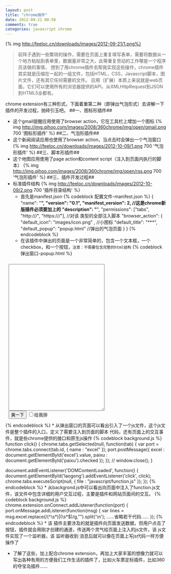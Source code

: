 ```yaml
---
layout: post
title: "chrome插件"
date: 2012-09-21 00:50
comments: true
categories: javascript chrome
---
```

{% img http://feeloc.cn/downloads/images/2012-09-21/1.png%}
>前阵子遇到一些繁琐的操作，需要在页面上重复填写表单，需要将数据从一个地方粘贴到表单里，数据量非常之大，此等重复劳动的工作哪是一个程序员该做的事情，
>想到了用chrome插件去帮我实现这些操作，chrome插件其实就是压缩在一起的一组文件，包括HTML，CSS，Javascript脚本，图片文件，还有其它任何需要的文件。
>应用（扩展）本质上来说就是web页面，它们可以使用所有的浏览器提供的API，从XMLHttpRequest到JSON到HTML5全都有。
<!-- more -->
chrome extension有三种形式，下面着重第二种（即弹出气泡形式）去讲解一下插件的开发过程，抛砖引玉吧。
##一、图标形插件##
*	这个gmail提醒应用使用了browser action，它在工具栏上增加一个图标
{% img http://img.qihoo.com/images/2008/360chrome/img/open/gmail.png 700 '图标形插件' %}
##二、气泡形插件##
*	这个新闻阅读应用也使用了browser action，当点击时会弹出一个气泡窗口
{% img http://feeloc.cn/downloads/images/2012-10-09/1.png 700 '气泡形插件' %}
##三、脚本形插件##
*	这个地图应用使用了page action和content script（注入到页面内执行的脚本）
{% img http://img.qihoo.com/images/2008/360chrome/img/open/rss.png 700 '气泡形插件' %}
##三、插件开发过程##
*	标准插件结构
{% img http://feeloc.cn/downloads/images/2012-10-09/2.png 700 '插件目录结构' %}
	*	首先是manifest.json
{% codeblock 配置文件-manifest.json %}
{  
  "name": "****",
  "version": "0.1",
  "manifest_version": 2,	//这是chrome新版插件必须要加上的
  "description": "****",
  "permissions": ["tabs", "http://*/*", "https://*/*"],	//对该 类型的全部注入脚本 
  "browser_action": {
    "default_icon": "images/icon.png" ,	//小图标
    "default_title": "***",
    "default_popup": "popup.html"	//弹出的气泡页面
  }
} 
{% endcodeblock %}
	*	在该插件中弹出的页面是一个非常简单的，包含一个文本框，一个checkbox，和一个按钮，`注意：不需要包含完整的html结构`
{% codeblock 弹出窗口-popup.html %}
<meta http-equiv="Content-Type" content="text/html; charset=utf-8" />
<style>
.content{width: 300px;padding: 10px;}
#excel{width: 300px;}
</style>
<script src="javascript/background.js"></script>
<div class="content">
	<textarea id="excel" rows="30"></textarea>
	<div class="submit">
		<input type="button" id="laogong" value="爽一下" />
		<input type="checkbox" id="paixu" />给我排
	</div>
</div>
{% endcodeblock %}
	*	从弹出窗口的页面可以看出引入了一个js文件，这个js文件是整个插件的入口，定义了需要注入到页面的脚本 代码，还有页面上的交互事件，就是些chrome提供的接口和原生js操作
{% codeblock background.js %}
function click() {
	chrome.tabs.getSelected(null, function(tab) {
		var port = chrome.tabs.connect(tab.id, {
			name : "excel"
		});
		port.postMessage({
			excel : document.getElementById('excel').value,
			paixu : document.getElementById('paixu').checked
		});
	});
	// window.close();
}

document.addEventListener('DOMContentLoaded', function() {
	document.getElementById('laogong').addEventListener('click', click);
	chrome.tabs.executeScript(null, {
		file : "javascript/function.js"
	});
});
{% endcodeblock %}
	*	从backgrond.js中可以看出向页面中注入了function.js文件，该文件中包含详细的用户交互过程，主要是插件和网站页面间的交互。
{% codeblock background.js %}
chrome.extension.onConnect.addListener(function(port) {
	port.onMessage.addListener(function(msg) {
		var lines = msg.excel.replace(/(^\s*)|(\s*$)/g,"").split('\n');
		……省略若干代码……
});
{% endcodeblock %}
	*	该 插件主要涉及的就是插件向页面发送数据，但用户点击了按钮，插件就会用刚才创建的通道，传送两个灵气给页面上注入的js文件，该 js文件实现了一个监听器，该 监听器收到 消息后就可以像在页面上写js代码一样方便操作了
*	了解了这些，加上配合chrome extension，再加上大家丰富的想像力就可以 写出各种有用的方便我们工作生活的插件了，比如火车票定标插件，比如360的夺宝岛插件……